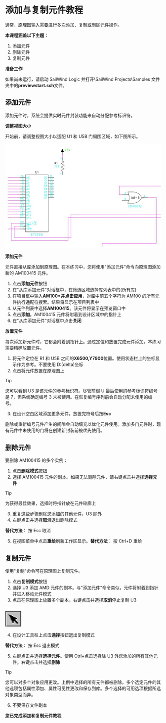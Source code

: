 # 添加与复制元件教程
通常，原理图输入需要进行多次添加、复制或删除元件操作。

**本课程涵盖以下主题：**

1. 添加元件
2. 删除元件
3. 复制元件

**准备工作**

如果尚未运行，请启动 SailWind Logic 并打开\SailWind Projects\Samples 文件夹中的**previewstart.sch**文件。

## 添加元件
添加元件时，系统会提供实时元件封装功能来自动分配参考标识符。

**调整视图大小**

开始前，请调整视图大小以适配 U1 和 U5B 门周围区域，如下图所示。

![](/logic/tutorial/4/_page_0_Figure_12.jpeg)

**添加元件**

元件直接从库添加到原理图。在本练习中，您将使用"添加元件"命令向原理图添加新的 AM100415 元件。

1. 点击**添加元件**按钮
2. 在"从库添加元件"对话框中，在筛选区域选择库列表中的(所有库)
3. 在项目框中输入**AM100\***并点击**应用**，对库中前五个字符为 AM100 的所有元件执行通配符搜索。结果将显示在项目列表中
4. 从元件列表中选择**AM100415**。该元件将显示在预览窗口中
5. 点击**添加**。AM100415 元件将附着到设计区域中的指针上
6. 在"从库添加元件"对话框中点击**关闭**

**放置元件**

每次添加新元件时，它都会附着到指针上。通过定位和放置完成元件添加。本练习需要精确放置元件。

1. 将元件定位在 R1 和 U5B 之间的**X6500,Y7900**位置。使用状态栏上的坐标显示作为参考。不要使用 D:(delta)坐标
2. 点击将元件放置在原理图上

> [!TIP]
 您可以看到 U3 是该元件的参考标识符。尽管前缀 U 最后使用的参考标识符编号是 7，但系统确定编号 3 未被使用。在恢复编号序列前会自动分配未使用的编号。

3. 在设计空白区域添加更多元件。放置完符号后按**Esc**

删除或重新编号元件产生的间隙会自动填充以优化元件使用。添加多门元件时，现有元件中未使用的门将在创建新封装前被优先使用。

## 删除元件
要删除 AM100415 的多个实例：

1. 点击**删除模式**按钮
2. 选择 AM100415 元件的副本。如果无法删除元件，请右键点击并选择**选择元件**

> [!TIP]
 为获得最佳效果，选择时将指针放在元件轮廓上

3. 重复这些步骤删除您添加的其他元件，U3 除外
4. 右键点击并选择**取消**退出删除模式

**替代方法：** 按 Esc 取消

5. 在视图菜单中点击**重绘**刷新工作区显示。**替代方法：** 按 Ctrl+D 重绘

## 复制元件
使用"复制"命令可在原理图上复制元件。

1. 点击**复制模式**按钮
2. 选择 U3 添加 AMD 元件的副本。与"添加元件"命令类似，元件将附着到指针并进入移动元件模式
3. 点击在原理图上放置多个副本。右键点击并选择**取消**停止复制 U3

![](/logic/tutorial/4/_page_2_Picture_2.jpeg)

4. 在设计工具栏上点击**选择**按钮退出复制模式

**替代方法：** 按 Esc 退出模式

5. 右键点击并选择**选择元件**。使用 Ctrl+点击选择除 U3 外您添加的所有其他元件。右键点击并选择**删除**

> [!TIP]
 您可以对多个对象应用更改。上例中选择的所有元件都被删除。多个选定元件的其他选项包括属性添加、属性可见性更改和保存到库。多个选择的可用选项根据所选对象类型而异。

6. 不要保存文件副本

**您已完成添加和复制元件教程**
